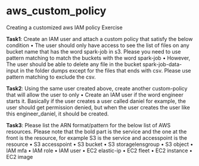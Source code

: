 # aws_custom_policy
Creating a customized aws IAM policy Exercise

**Task1**: Create an IAM user and attach a custom policy that satisfy the below condition
•	The user should only have access to see the list of files on any bucket name that has the word spark-job in s3. 
Please you need to use pattern matching to match the buckets with the word spark-job
•	However, The user should be able to delete any file in the bucket spark-job-data-input in the folder dumps except for the files that ends with csv.
Please use pattern matching to exclude the csv.


**Task2**: Using the same user created above, create another custom-policy that will allow the user to only
•	Create an IAM user if the word engineer starts it. Basically if the user creates a user called daniel for example, the user should get permission denied, but when the user creates the user like this engineer_daniel, it should be created.

**Task3**: Please list the ARN format/pattern for the below list of AWS resources. Please note that the bold part is the service and the one at the front is the resource, for example S3 is the service and accesspoint is the resource
•	S3 accesspoint
•	S3 bucket
•	S3 storagelensgroup
•	S3 object
•	IAM mfa
•	IAM role
•	IAM user
•	EC2 elastic-ip
•	EC2 fleet
•	EC2 instance
•	EC2  image
